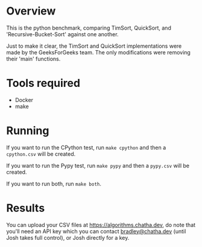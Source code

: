 # Overview

This is the python benchmark, comparing TimSort, QuickSort, and 'Recursive-Bucket-Sort' against one another.

Just to make it clear, the TimSort and QuickSort implementations were made by the GeeksForGeeks team. The only modifications
were removing their 'main' functions.

# Tools required

* Docker
* make

# Running

If you want to run the CPython test, run `make cpython` and then a `cpython.csv` will be created.

If you want to run the Pypy test, run `make pypy` and then a `pypy.csv` will be created.

If you want to run both, run `make both`.

# Results

You can upload your CSV files at https://algorithms.chatha.dev, do note that you'll need an API key which you can contact bradley@chatha.dev (until Josh takes full control), or Josh directly for a key.